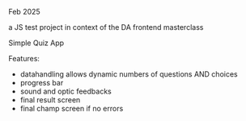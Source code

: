 Feb 2025

a JS test project in context of the DA frontend masterclass

Simple Quiz App

Features:
- datahandling allows dynamic numbers of questions AND choices
- progress bar
- sound and optic feedbacks
- final result screen
- final champ screen if no errors
